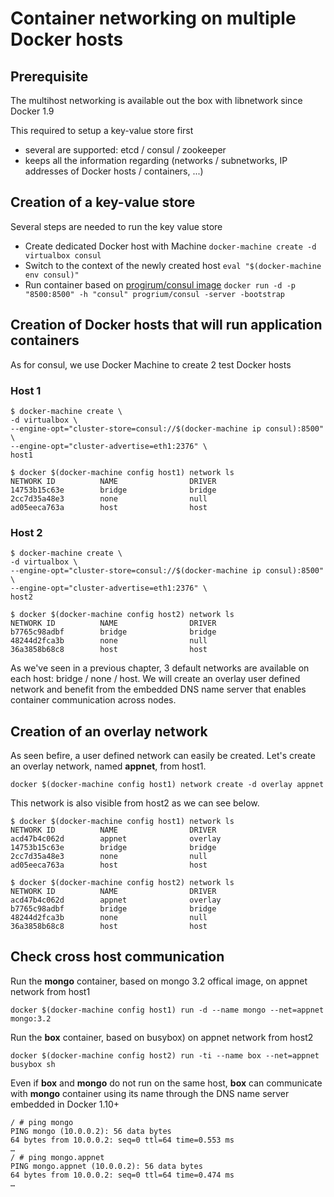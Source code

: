 # Container networking on multiple Docker hosts

## Prerequisite

The multihost networking is available out the box with libnetwork since Docker 1.9

This required to setup a key-value store first
* several are supported: etcd / consul / zookeeper
* keeps all the information regarding (networks / subnetworks, IP addresses of Docker hosts / containers, ...)

## Creation of a key-value store

Several steps are needed to run the key value store

* Create dedicated Docker host with Machine ```docker-machine create -d virtualbox consul```
* Switch to the context of the newly created host ```eval "$(docker-machine env consul)"```
* Run container based on [progirum/consul image](https://store.docker.com/images/consul) ```docker run -d -p "8500:8500" -h "consul" progrium/consul -server -bootstrap```
  
## Creation of Docker hosts that will run application containers

As for consul, we use Docker Machine to create 2 test Docker hosts

### Host 1

```
$ docker-machine create \
-d virtualbox \
--engine-opt="cluster-store=consul://$(docker-machine ip consul):8500" \
--engine-opt="cluster-advertise=eth1:2376" \
host1

$ docker $(docker-machine config host1) network ls
NETWORK ID          NAME                DRIVER
14753b15c63e        bridge              bridge
2cc7d35a48e3        none                null
ad05eeca763a        host                host
````

### Host 2

```
$ docker-machine create \
-d virtualbox \
--engine-opt="cluster-store=consul://$(docker-machine ip consul):8500" \
--engine-opt="cluster-advertise=eth1:2376" \
host2

$ docker $(docker-machine config host2) network ls
NETWORK ID          NAME                DRIVER
b7765c98adbf        bridge              bridge
48244d2fca3b        none                null
36a3858b68c8        host                host
```

As we've seen in a previous chapter, 3 default networks are available on each host: bridge / none / host.
We will create an overlay user defined network and benefit from the embedded DNS name server that enables container communication across nodes.

## Creation of an overlay network

As seen befire, a user defined network can easily be created. Let's create an overlay network, named **appnet**, from host1.

```docker $(docker-machine config host1) network create -d overlay appnet```

This network is also visible from host2 as we can see below.

```
$ docker $(docker-machine config host1) network ls
NETWORK ID          NAME                DRIVER
acd47b4c062d        appnet              overlay
14753b15c63e        bridge              bridge
2cc7d35a48e3        none                null
ad05eeca763a        host                host

$ docker $(docker-machine config host2) network ls
NETWORK ID          NAME                DRIVER
acd47b4c062d        appnet              overlay
b7765c98adbf        bridge              bridge
48244d2fca3b        none                null
36a3858b68c8        host                host
```

## Check cross host communication


Run the **mongo** container, based on mongo 3.2 offical image, on appnet network from host1

```docker $(docker-machine config host1) run -d --name mongo --net=appnet mongo:3.2```

Run the **box** container, based on busybox) on appnet network from host2

```docker $(docker-machine config host2) run -ti --name box --net=appnet busybox sh```

Even if **box** and **mongo** do not run on the same host, **box** can communicate with **mongo** container using its name through the DNS name server embedded in Docker 1.10+

```
/ # ping mongo
PING mongo (10.0.0.2): 56 data bytes
64 bytes from 10.0.0.2: seq=0 ttl=64 time=0.553 ms
…
/ # ping mongo.appnet
PING mongo.appnet (10.0.0.2): 56 data bytes
64 bytes from 10.0.0.2: seq=0 ttl=64 time=0.474 ms
…
```
